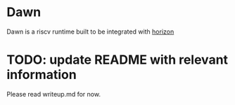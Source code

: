 # Dawn
Dawn is a riscv runtime built to be integrated with [horizon](https://github.com/sivansh11/horizon)

# TODO: update README with relevant information

Please read writeup.md for now.
